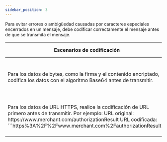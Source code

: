 ```yaml
---
sidebar_position: 3
---
```

Para evitar errores o ambigüedad causadas por caracteres especiales encerrados en un mensaje, debe codificar correctamente el mensaje antes de que se transmita el mensaje.

<table>
  <thead>
    <tr>
      <th>Escenarios de codificación </th>
      <th>Método de codificación</th>
    </tr>
  </thead>
  <tbody>
    <tr>
      <td>Para los datos de bytes, como la firma y el contenido encriptado, codifica los datos con el algoritmo Base64 antes de transmitir.</td>
      <td>Use la función Base64URLEncode para codificar datos al calcular para generar una firma.</td>
    </tr>
    <tr>
      <td>
            Para los datos de URL HTTPS, realice la codificación de URL primero antes de transmitir.
            Por ejemplo: 
            URL original: https://www.merchant.com/authorizationResult
            URL codificada: ```https%3A%2F%2Fwww.merchant.com%2FauthorizationResult```
        </td>
      <td>Use la función Base64URLEncode para codificar datos al calcular para generar una firma.</td>  
    </tr> 
  </tbody>
</table>



 
	




 

 